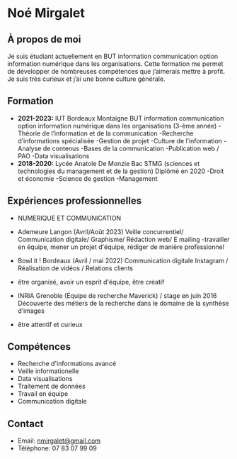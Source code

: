 # Noé Mirgalet

## À propos de moi
Je suis étudiant actuellement en BUT information communication option information numérique dans les organisations.
Cette formation me permet de développer de nombreuses compétences que j’aimerais mettre à profit. Je suis très curieux et j’ai une bonne culture générale.

## Formation
- **2021-2023:** IUT Bordeaux Montaigne
BUT information communication option information
 numérique dans les organisations (3-ème année)
-Théorie de l’information et de la communication
-Recherche d’informations spécialisée
-Gestion de projet
-Culture de l’information
-Analyse de contenus
-Bases de la communication
-Publication web / PAO
-Data visualisations
- **2018-2020:** Lycée Anatole De Monzie 
Bac STMG (sciences et technologies du management 
et de la gestion)
Diplômé en 2020
-Droit et économie
-Science de gestion
-Management

## Expériences professionnelles
- NUMERIQUE ET COMMUNICATION

- Ademeure Langon
(Avril/Août 2023)
Veille concurrentiel/ Communication digitale/ Graphisme/ Rédaction web/ E mailing
-travailler en équipe, mener un projet d'équipe, rédiger de manière professionnel

- Bowl it ! Bordeaux
(Avril / mai 2022)
Communication digitale Instagram / Réalisation de vidéos / 
Relations clients
- être organisé, avoir un esprit d'équipe, être créatif

- INRIA Grenoble
(Équipe de recherche Maverick) / stage en juin 2016
Découverte des métiers de la recherche dans le domaine de la 
synthèse d’images
- être attentif et curieux

## Compétences
- Recherche d'informations avancé 
- Veille informationelle
- Data visualisations
- Traitement de données
- Travail en équipe
- Communication digitale

## Contact
- Email: nmirgalet@gmail.com
- Téléphone: 07 83 07 99 09
